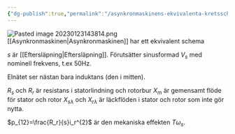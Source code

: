 ```yaml
---
{"dg-publish":true,"permalink":"/asynkronmaskinens-ekvivalenta-kretsschema/","tags":["elenergiteknik"]}
---
```


![Pasted image 20230123143814.png](/img/user/images/Pasted%20image%2020230123143814.png)
[[Asynkronmaskinen\|Asynkronmaskinen]] har ett ekvivalent schema 

$s$ är [[Eftersläpning\|Eftersläpning]]. Förutsätter sinusformad $V_s$ med nominell frekvens, t.ex 50Hz.

Elnätet ser nästan bara induktans (den i mitten).

$R_s$ och $R_r$ är resistans i statorlindning och rotorbur
$X_m$ är gemensamt flöde för stator och rotor
$X_{s\lambda}$ och $X_{r\lambda}$ är läckflöden i stator och rotor som inte gör nytta.

$p_{12}=\frac{R_r}{s}i_r^{2}$ är den mekaniska effekten $T\omega_s$.
